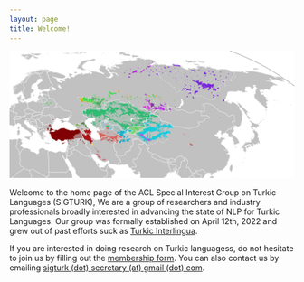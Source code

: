 ```yaml
---
layout: page
title: Welcome!
---
```


![Turkic languages on a map](assets/img/turkic_languages_map.png)

Welcome to the home page of the ACL Special Interest Group on Turkic Languages (SIGTURK),
We are a group of researchers and industry professionals broadly interested in advancing the state of NLP for Turkic Languages.
Our group was formally established on April 12th, 2022 and grew out of past efforts suck as [Turkic Interlingua](https://turkic-interlingua.org).

If you are interested in doing research on Turkic languagess, do not hesitate to join us by filling out the [membership form]().
You can also contact us by emailing [sigturk (dot) secretary (at) gmail (dot) com](mailto:sigturk.secretary@gmail.com).
